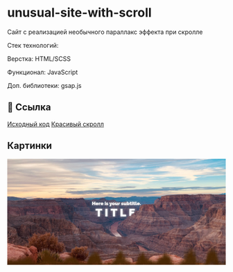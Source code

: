 # unusual-site-with-scroll
Сайт с реализацией необычного параллакс эффекта при скролле

Стек технологий:

Верстка: HTML/SCSS

Функционал: JavaScript

Доп. библиотеки: gsap.js


## 🔗 Ссылка
 [Исходный код](https://github.com/alexfedd/alexfedd.github.io/tree/main/scroll-parallax-site)
 [Красивый скролл](https://alexfedd.github.io/scroll-parallax-site/)


## Картинки
![](https://github.com/alexfedd/unusual-site-with-scroll/blob/4ae17ac8b55a08ab9c5b127c4b8bdfe32972707a/alexfedd.github.io_scroll-parallax-site_%20(1).jpg)

